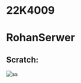 # 22K4009
# RohanSerwer
## Scratch:

![ss](https://github.com/rohan-serwer/PFLAB23/assets/142867575/2b371e3a-a774-4028-b2c9-9d40183b236f)
